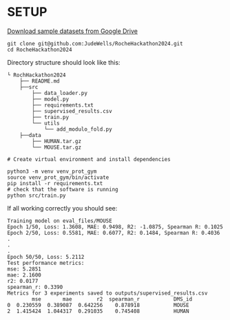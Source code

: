 # SETUP
[Download sample datasets from Google Drive](https://drive.google.com/drive/folders/1QoT9-IfC4W5KzNpU-ONkLtyKxBDeNQnd?usp=sharing)

```   
git clone git@github.com:JudeWells/RocheHackathon2024.git
cd RocheHackathon2024
```
Directory structure should look like this:
```
└ RochHackathon2024
    ├── README.md
    ├──src        
        ├── data_loader.py
        ├── model.py
        ├── requirements.txt
        ├── supervised_results.csv
        ├── train.py
        └── utils
            └── add_modulo_fold.py
    ├──data
        ├── HUMAN.tar.gz
        └── MOUSE.tar.gz 

# Create virtual environment and install dependencies
```
```
python3 -m venv venv_prot_gym
source venv_prot_gym/bin/activate
pip install -r requirements.txt
# check that the software is running
python src/train.py
```
If all working correctly you should see:
```
Training model on eval_files/MOUSE
Epoch 1/50, Loss: 1.3608, MAE: 0.9498, R2: -1.0875, Spearman R: 0.1025
Epoch 2/50, Loss: 0.5581, MAE: 0.6077, R2: 0.1484, Spearman R: 0.4036
.
.
.
Epoch 50/50, Loss: 5.2112
Test performance metrics:
mse: 5.2851
mae: 2.1600
r2: 0.0177
spearman_r: 0.3390
Metrics for 3 experiments saved to outputs/supervised_results.csv
        mse       mae        r2  spearman_r           DMS_id
0  0.230559  0.389087  0.642256    0.878918           MOUSE
2  1.415424  1.044317  0.291035    0.745408           HUMAN
```
